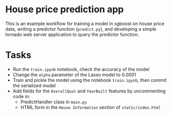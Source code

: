 # House price prediction app

This is an example workflow for training a model in xgboost on house price data,
writing a predictor function (`predict.py`), and developing a simple tornado
web server application to query the predictor function.

# Tasks

* Run the `train.ipynb` notebook, check the accuracy of the model
* Change the `alpha` parameter of the Lasso model to 0.0001
* Train and pickle the model using the notebook `train.ipynb`, then commit the
  serialized model
* Add fields for the `OverallQual` and `YearBuilt` features by uncommenting code in:
  * PredictHandler class in `main.py`
  * HTML form in the `House Information` section of `static/index.html`
